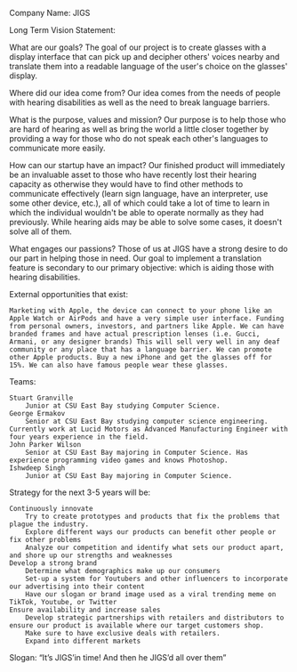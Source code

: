 Company Name: JIGS


Long Term Vision Statement:


What are our goals?
	The goal of our project is to create glasses with a display interface that can pick up and decipher others' voices nearby and translate them into a readable language of the user's choice on the glasses' display.


Where did our idea come from?
	Our idea comes from the needs of people with hearing disabilities as well as the need to break language barriers.


What is the purpose, values and mission?
	Our purpose is to help those who are hard of hearing as well as bring the world a little closer together by providing a way for those who do not speak each other's languages to communicate more easily.

How can our startup have an impact?
	Our finished product will immediately be an invaluable asset to those who have recently lost their hearing capacity as otherwise they would have to find other methods to communicate effectively (learn sign language, have an interpreter, use some other device, etc.), all of which could take a lot of time to learn in which the individual wouldn't be able to operate normally as they had previously. While hearing aids may be able to solve some cases, it doesn't solve all of them.

What engages our passions?
	Those of us at JIGS have a strong desire to do our part in helping those in need. Our goal to implement a translation feature is secondary to our primary objective: which is aiding those with hearing disabilities.


External opportunities that exist:

	Marketing with Apple, the device can connect to your phone like an Apple Watch or AirPods and have a very simple user interface. Funding from personal owners, investors, and partners like Apple. We can have branded frames and have actual prescription lenses (i.e. Gucci, Armani, or any designer brands) This will sell very well in any deaf community or any place that has a language barrier. We can promote other Apple products. Buy a new iPhone and get the glasses off for 15%. We can also have famous people wear these glasses.
	
Teams:

	Stuart Granville
		Junior at CSU East Bay studying Computer Science.
	George Ermakov
		Senior at CSU East Bay studying computer science engineering. Currently work at Lucid Motors as Advanced Manufacturing Engineer with four years experience in the field. 
	John Parker Wilson
		Senior at CSU East Bay majoring in Computer Science. Has experience programming video games and knows Photoshop.
	Ishwdeep Singh
		Junior at CSU East Bay majoring in Computer Science. 


Strategy for the next 3-5 years will be:

	Continuously innovate
		Try to create prototypes and products that fix the problems that plague the industry.
		Explore different ways our products can benefit other people or fix other problems
		Analyze our competition and identify what sets our product apart, and shore up our strengths and weaknesses
	Develop a strong brand
		Determine what demographics make up our consumers
		Set-up a system for Youtubers and other influencers to incorporate our advertising into their content
		Have our slogan or brand image used as a viral trending meme on TikTok, Youtube, or Twitter
	Ensure availability and increase sales
		Develop strategic partnerships with retailers and distributors to ensure our product is available where our target customers shop.
		Make sure to have exclusive deals with retailers.
		Expand into different markets
		
Slogan: “It’s JIGS’in time! And then he JIGS’d all over them”
